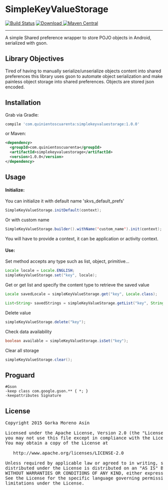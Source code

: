 # SimpleKeyValueStorage

[![Build Status](https://travis-ci.org/540/simplekeyvaluestorage.svg?branch=master)](https://travis-ci.org/540/simplekeyvaluestorage)
[![Download](https://api.bintray.com/packages/gorkma/maven/simplekeyvaluestorage/images/download.svg) ](https://bintray.com/gorkma/maven/simplekeyvaluestorage/_latestVersion)
[![Maven Central](https://maven-badges.herokuapp.com/maven-central/com.quinientoscuarenta/simplekeyvaluestorage/badge.svg)](https://maven-badges.herokuapp.com/maven-central/com.quinientoscuarenta/simplekeyvaluestorage)

--------

A simple Shared preference wrapper to store POJO objects in Android, serialized with gson.

Library Objectives 
------------------

Tired of having to manually serialize/unserialize objects content into shared preferences this library uses 
gson to automate object serialization and make painless object storage into shared preferences. Objects are stored
json encoded.

Installation
------------

Grab via Gradle:
```groovy
compile 'com.quinientoscuarenta:simplekeyvaluestorage:1.0.0'
```
or Maven:
```xml
<dependency>
  <groupId>com.quinientoscuarenta</groupId>
  <artifactId>simplekeyvaluestorage</artifactId>
  <version>1.0.0</version>
</dependency>
```

Usage
-----

#### Initialize:
You can initialize it with default name 'skvs_default_prefs'
```java
SimpleKeyValueStorage.initDefault(context);
```
Or with custom name
```java
SimpleKeyValueStorage.builder().withName('custom_name').init(context);
```
You will have to provide a context, it can be application or activity context.

#### Use:
Set method accepts any type such as list, object, primitive...
```java
Locale locale = Locale.ENGLISH;
simpleKeyValueStorage.set("key", locale);
```

Get or get list and specify the content type to retrieve the saved value
```java
Locale savedLocale = simpleKeyValueStorage.get("key", Locale.class);

List<String> savedStrings = simpleKeyValueStorage.getList("key", String[].class);
```

Delete value
```java
simpleKeyValueStorage.delete("key");
```

Check data availability
```java
boolean available = simpleKeyValueStorage.isSet("key");
```

Clear all storage
```java
simpleKeyValueStorage.clear();
```

Proguard
--------
```
#Gson
-keep class com.google.gson.** { *; }
-keepattributes Signature
```

License
-------
<pre>
Copyright 2015 Gorka Moreno Asín

Licensed under the Apache License, Version 2.0 (the "License");
you may not use this file except in compliance with the License.
You may obtain a copy of the License at

   http://www.apache.org/licenses/LICENSE-2.0

Unless required by applicable law or agreed to in writing, software
distributed under the License is distributed on an "AS IS" BASIS,
WITHOUT WARRANTIES OR CONDITIONS OF ANY KIND, either express or implied.
See the License for the specific language governing permissions and
limitations under the License.
</pre>
